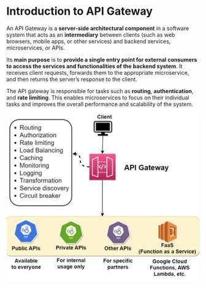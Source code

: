 # Introduction to API Gateway
An API Gateway is a **server-side architectural component** in a software system that acts as an **intermediary** between clients (such as web browsers, mobile apps, or other services) and backend services, microservices, or APIs.

Its **main purpose** is to **provide a single entry point for external consumers to access the services and functionalities of the backend system**. It receives client requests, forwards them to the appropriate microservice, and then returns the server’s response to the client.

The API gateway is responsible for tasks such as **routing**, **authentication**, and **rate limiting**. This enables microservices to focus on their individual tasks and improves the overall performance and scalability of the system.

<div align="center">
  <img src="./api-gateway.png" alt="api gateway" />
</div>